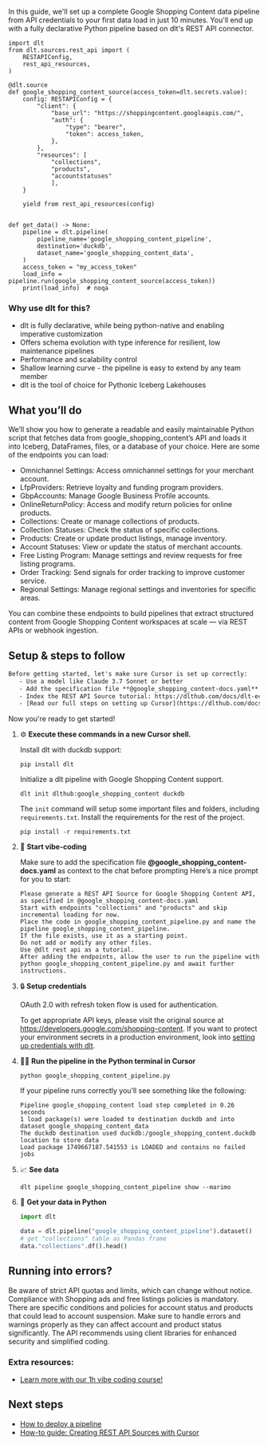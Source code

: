 In this guide, we'll set up a complete Google Shopping Content data pipeline from API credentials to your first data load in just 10 minutes. You'll end up with a fully declarative Python pipeline based on dlt's REST API connector.

```python-outcome
import dlt
from dlt.sources.rest_api import (
    RESTAPIConfig,
    rest_api_resources,
)

@dlt.source
def google_shopping_content_source(access_token=dlt.secrets.value):
    config: RESTAPIConfig = {
        "client": {
            "base_url": "https://shoppingcontent.googleapis.com/",
            "auth": {
                "type": "bearer",
                "token": access_token,
            },
        },
        "resources": [
            "collections",
            "products",
            "accountstatuses"
            ],
    }

    yield from rest_api_resources(config)


def get_data() -> None:
    pipeline = dlt.pipeline(
        pipeline_name='google_shopping_content_pipeline',
        destination='duckdb',
        dataset_name='google_shopping_content_data', 
    )
    access_token = "my_access_token"
    load_info = pipeline.run(google_shopping_content_source(access_token))
    print(load_info)  # noqa
```

### Why use dlt for this?

- dlt is fully declarative, while being python-native and enabling imperative customization
- Offers schema evolution with type inference for resilient, low maintenance pipelines
- Performance and scalability control
- Shallow learning curve - the pipeline is easy to extend by any team member
- dlt is the tool of choice for Pythonic Iceberg Lakehouses

## What you’ll do

We’ll show you how to generate a readable and easily maintainable Python script that fetches data from google_shopping_content’s API and loads it into Iceberg, DataFrames, files, or a database of your choice. Here are some of the endpoints you can load:

- Omnichannel Settings: Access omnichannel settings for your merchant account.
- LfpProviders: Retrieve loyalty and funding program providers.
- GbpAccounts: Manage Google Business Profile accounts.
- OnlineReturnPolicy: Access and modify return policies for online products.
- Collections: Create or manage collections of products.
- Collection Statuses: Check the status of specific collections.
- Products: Create or update product listings, manage inventory.
- Account Statuses: View or update the status of merchant accounts.
- Free Listing Program: Manage settings and review requests for free listing programs.
- Order Tracking: Send signals for order tracking to improve customer service.
- Regional Settings: Manage regional settings and inventories for specific areas.

You can combine these endpoints to build pipelines that extract structured content from Google Shopping Content workspaces at scale — via REST APIs or webhook ingestion.

## Setup & steps to follow

```default
Before getting started, let's make sure Cursor is set up correctly:
   - Use a model like Claude 3.7 Sonnet or better
   - Add the specification file **@google_shopping_content-docs.yaml** as context
   - Index the REST API Source tutorial: https://dlthub.com/docs/dlt-ecosystem/verified-sources/rest_api/ and add it to context as **@dlt rest api**
   - [Read our full steps on setting up Cursor](https://dlthub.com/docs/dlt-ecosystem/llm-tooling/cursor-restapi#23-configuring-cursor-with-documentation)
```

Now you're ready to get started! 

1. ⚙️ **Execute these commands in a new Cursor shell.**
    
    Install dlt with duckdb support:
    ```shell
    pip install dlt
    ```

    Initialize a dlt pipeline with Google Shopping Content support.
    ```shell
    dlt init dlthub:google_shopping_content duckdb
    ```

    The `init` command will setup some important files and folders, including `requirements.txt`. Install the requirements for the rest of the project.
    ```shell
    pip install -r requirements.txt
    ```
    
2. 🤠 **Start vibe-coding**
    
    Make sure to add the specification file **@google_shopping_content-docs.yaml** as context to the chat before prompting
    Here’s a nice prompt for you to start: 
    
    ```prompt
    Please generate a REST API Source for Google Shopping Content API, as specified in @google_shopping_content-docs.yaml 
    Start with endpoints "collections" and "products" and skip incremental loading for now. 
    Place the code in google_shopping_content_pipeline.py and name the pipeline google_shopping_content_pipeline. 
    If the file exists, use it as a starting point. 
    Do not add or modify any other files. 
    Use @dlt rest api as a tutorial. 
    After adding the endpoints, allow the user to run the pipeline with python google_shopping_content_pipeline.py and await further instructions.
    ```

    
3. 🔒 **Setup credentials** 
    
    OAuth 2.0 with refresh token flow is used for authentication.
    
    To get appropriate API keys, please visit the original source at https://developers.google.com/shopping-content.
    If you want to protect your environment secrets in a production environment, look into [setting up credentials with dlt](https://dlthub.com/docs/walkthroughs/add_credentials).
    
4. 🏃‍♀️ **Run the pipeline in the Python terminal in Cursor**
    
    ```shell
    python google_shopping_content_pipeline.py
    ```
    
    If your pipeline runs correctly you’ll see something like the following:
    
    ```shell
    Pipeline google_shopping_content load step completed in 0.26 seconds
    1 load package(s) were loaded to destination duckdb and into dataset google_shopping_content_data
    The duckdb destination used duckdb:/google_shopping_content.duckdb location to store data
    Load package 1749667187.541553 is LOADED and contains no failed jobs
    ```
    
5. 📈 **See data**
    
    ```shell
    dlt pipeline google_shopping_content_pipeline show --marimo
    ```
    
6. 🐍 **Get your data in Python**
    
    ```python
    import dlt

   data = dlt.pipeline("google_shopping_content_pipeline").dataset()
   # get "collections" table as Pandas frame
   data."collections".df().head()
    ```

## Running into errors?

Be aware of strict API quotas and limits, which can change without notice. Compliance with Shopping ads and free listings policies is mandatory. There are specific conditions and policies for account status and products that could lead to account suspension. Make sure to handle errors and warnings properly as they can affect account and product status significantly. The API recommends using client libraries for enhanced security and simplified coding.

### Extra resources:

- [Learn more with our 1h vibe coding course!](https://www.youtube.com/watch?v=GGid70rnJuM)

## Next steps

- [How to deploy a pipeline](https://dlthub.com/docs/walkthroughs/deploy-a-pipeline)
- [How-to guide: Creating REST API Sources with Cursor](https://dlthub.com/docs/dlt-ecosystem/llm-tooling/cursor-restapi)